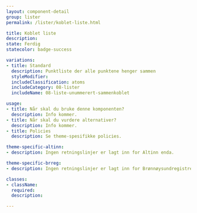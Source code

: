 ```yaml
---
layout: component-detail
group: lister
permalink: /lister/koblet-liste.html

title: Koblet liste
description:
state: Ferdig
statecolor: badge-success

variations:
- title: Standard
  description: Punktliste der alle punktene henger sammen
  styleModifier:
  includeClassification: atoms
  includeCategory: 08-lister
  includeName: 08-liste-unummerert-sammenkoblet

usage:
- title: Når skal du bruke denne komponenten?
  description: Info kommer.
- title: Når skal du vurdere alternativer?
  description: Info kommer.
- title: Policies
  description: Se theme-spesifikke policies.

theme-specific-altinn:
- description: Ingen retningslinjer er lagt inn for Altinn enda.

theme-specific-brreg:
- description: Ingen retningslinjer er lagt inn for Brønnøysundregistrene enda.

classes:
- className:
  required:
  description:

---
```

